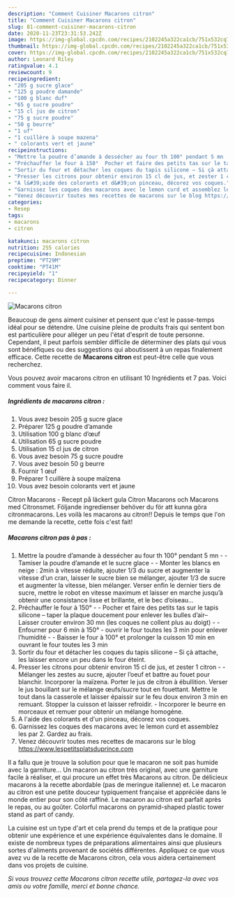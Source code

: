 ```yaml
---
description: "Comment Cuisiner Macarons citron"
title: "Comment Cuisiner Macarons citron"
slug: 81-comment-cuisiner-macarons-citron
date: 2020-11-23T23:31:53.242Z
image: https://img-global.cpcdn.com/recipes/2102245a322ca1cb/751x532cq70/macarons-citron-photo-principale-de-la-recette.jpg
thumbnail: https://img-global.cpcdn.com/recipes/2102245a322ca1cb/751x532cq70/macarons-citron-photo-principale-de-la-recette.jpg
cover: https://img-global.cpcdn.com/recipes/2102245a322ca1cb/751x532cq70/macarons-citron-photo-principale-de-la-recette.jpg
author: Leonard Riley
ratingvalue: 4.1
reviewcount: 9
recipeingredient:
- "205 g sucre glace"
- "125 g poudre damande"
- "100 g blanc duf"
- "65 g sucre poudre"
- "15 cl jus de citron"
- "75 g sucre poudre"
- "50 g beurre"
- "1 uf"
- "1 cuillère à soupe mazena"
- " colorants vert et jaune"
recipeinstructions:
- "Mettre la poudre d’amande à dessécher au four th 100° pendant 5 mn  Tamiser la poudre d’amande et le sucre glace  Monter les blancs en neige : 2min à vitesse réduite, ajouter 1/3 du sucre et augmenter la vitesse d’un cran, laisser le sucre bien se mélanger, ajouter 1/3 de sucre et augmenter la vitesse, bien mélanger. Verser enfin le dernier tiers de sucre, mettre le robot en vitesse maximum et laisser en marche jusqu’à obtenir une consistance lisse et brillante, et le bec d’oiseau…"
- "Préchauffer le four à 150°  Pocher et faire des petits tas sur le tapis silicone – taper la plaque doucement pour enlever les bulles d’air– Laisser crouter environ 30 mn (les coques ne collent plus au doigt)  Enfourner pour 6 min à 150° - ouvrir le four toutes les 3 min pour enlever l’humidité  Baisser le four à 100° et prolonger la cuisson 10 min en ouvrant le four toutes les 3 min"
- "Sortir du four et détacher les coques du tapis silicone – Si çà attache, les laisser encore un peu dans le four éteint."
- "Presser les citrons pour obtenir environ 15 cl de jus, et zester 1 citron  Mélanger les zestes au sucre, ajouter l’oeuf et battre au fouet pour blanchir. Incorporer la maïzena. Porter le jus de citron à ébullition. Verser le jus bouillant sur le mélange œufs/sucre tout en fouettant. Mettre le tout dans la casserole et laisser épaissir sur le feu doux environ 3 min en remuant. Stopper la cuisson et laisser refroidir. Incorporer le beurre en morceaux et remuer pour obtenir un mélange homogéne."
- "A l&#39;aide des colorants et d&#39;un pinceau, décorez vos coques."
- "Garnissez les coques des macarons avec le lemon curd et assemblez les par 2. Gardez au frais."
- "Venez découvrir toutes mes recettes de macarons sur le blog https://www.lespetitsplatsduprince.com"
categories:
- Resep
tags:
- macarons
- citron

katakunci: macarons citron 
nutrition: 255 calories
recipecuisine: Indonesian
preptime: "PT29M"
cooktime: "PT41M"
recipeyield: "1"
recipecategory: Dinner

---
```



![Macarons citron](https://img-global.cpcdn.com/recipes/2102245a322ca1cb/751x532cq70/macarons-citron-photo-principale-de-la-recette.jpg)

Beaucoup de gens aiment cuisiner et pensent que c'est le passe-temps idéal pour se détendre. Une cuisine pleine de produits frais qui sentent bon est particulière pour alléger un peu l'état d'esprit de toute personne. Cependant, il peut parfois sembler difficile de déterminer des plats qui vous sont bénéfiques ou des suggestions qui aboutissent à un repas finalement efficace. Cette recette de <strong> Macarons citron </strong> est peut-être celle que vous recherchez.

<!--inarticleads1-->

Vous pouvez avoir macarons citron en utilisant 10 Ingrédients et 7 pas. Voici comment vous faire il.

##### Ingrédients de macarons citron :

1. Vous avez besoin 205 g sucre glace
1. Préparer 125 g poudre d’amande
1. Utilisation 100 g blanc d’œuf
1. Utilisation 65 g sucre poudre
1. Utilisation 15 cl jus de citron
1. Vous avez besoin 75 g sucre poudre
1. Vous avez besoin 50 g beurre
1. Fournir 1 œuf
1. Préparer 1 cuillère à soupe maïzena
1. Vous avez besoin  colorants vert et jaune


Citron Macarons - Recept på läckert gula Citron Macarons och Macarons med Citronsmet. Följande ingredienser behöver du för att kunna göra citronmacarons. Les voilà les macarons au citron!! Depuis le temps que l&#39;on me demande la recette, cette fois c&#39;est fait! 

<!--inarticleads2-->

##### Macarons citron pas à pas :

1. Mettre la poudre d’amande à dessécher au four th 100° pendant 5 mn -  - Tamiser la poudre d’amande et le sucre glace -  - Monter les blancs en neige : 2min à vitesse réduite, ajouter 1/3 du sucre et augmenter la vitesse d’un cran, laisser le sucre bien se mélanger, ajouter 1/3 de sucre et augmenter la vitesse, bien mélanger. Verser enfin le dernier tiers de sucre, mettre le robot en vitesse maximum et laisser en marche jusqu’à obtenir une consistance lisse et brillante, et le bec d’oiseau…
1. Préchauffer le four à 150° -  - Pocher et faire des petits tas sur le tapis silicone – taper la plaque doucement pour enlever les bulles d’air– Laisser crouter environ 30 mn (les coques ne collent plus au doigt) -  - Enfourner pour 6 min à 150° - ouvrir le four toutes les 3 min pour enlever l’humidité -  - Baisser le four à 100° et prolonger la cuisson 10 min en ouvrant le four toutes les 3 min
1. Sortir du four et détacher les coques du tapis silicone – Si çà attache, les laisser encore un peu dans le four éteint.
1. Presser les citrons pour obtenir environ 15 cl de jus, et zester 1 citron -  - Mélanger les zestes au sucre, ajouter l’oeuf et battre au fouet pour blanchir. Incorporer la maïzena. Porter le jus de citron à ébullition. Verser le jus bouillant sur le mélange œufs/sucre tout en fouettant. Mettre le tout dans la casserole et laisser épaissir sur le feu doux environ 3 min en remuant. Stopper la cuisson et laisser refroidir. - Incorporer le beurre en morceaux et remuer pour obtenir un mélange homogéne.
1. A l&#39;aide des colorants et d&#39;un pinceau, décorez vos coques.
1. Garnissez les coques des macarons avec le lemon curd et assemblez les par 2. Gardez au frais.
1. Venez découvrir toutes mes recettes de macarons sur le blog https://www.lespetitsplatsduprince.com


Il a fallu que je trouve la solution pour que le macaron ne soit pas humide avec la garniture… Un macaron au citron très original, avec une garniture facile à réaliser, et qui procure un effet très Macarons au citron. De délicieux macarons à la recette abordable (pas de meringue italienne) et. Le macaron au citron est une petite douceur typiquement française et appréciée dans le monde entier pour son côté raffiné. Le macaron au citron est parfait après le repas, ou au goûter. Colorful macarons on pyramid-shaped plastic tower stand as part of candy. 

<!--inarticleads1-->

<p>
La cuisine est un type d'art et cela prend du temps et de la pratique pour obtenir une expérience et une expérience équivalentes dans le domaine. Il existe de nombreux types de préparations alimentaires ainsi que plusieurs sortes d'aliments provenant de sociétés différentes. Appliquez ce que vous avez vu de la recette de Macarons citron, cela vous aidera certainement dans vos projets de cuisine.
</p>

<p>
<i>Si vous trouvez cette Macarons citron recette utile, partagez-la avec vos amis ou votre famille, merci et bonne chance.</i>
</p>
